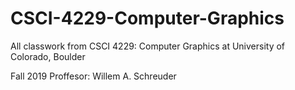 # CSCI-4229-Computer-Graphics
All classwork from CSCI 4229: Computer Graphics at University of Colorado, Boulder

Fall 2019
Proffesor: Willem A. Schreuder

